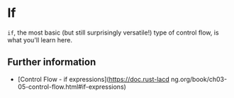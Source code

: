 # If

`if`, the most basic (but still surprisingly versatile!) type of control flow, is what you'll learn here.

## Further information

- [Control Flow - if expressions](https://doc.rust-lacd ng.org/book/ch03-05-control-flow.html#if-expressions)
